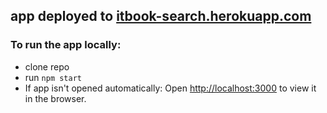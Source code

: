 ## app deployed to [itbook-search.herokuapp.com](https://itbook-search.herokuapp.com/)

### To run the app locally:
- clone repo
- run `npm start`
- If app isn't opened automatically: Open [http://localhost:3000](http://localhost:3000) to view it in the browser.